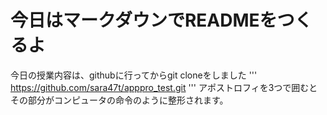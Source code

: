 # 今日はマークダウンでREADMEをつくるよ
今日の授業内容は、githubに行ってからgit cloneをしました
'''
https://github.com/sara47t/apppro_test.git
'''
アポストロフィを3つで囲むとその部分がコンピュータの命令のように整形されます。